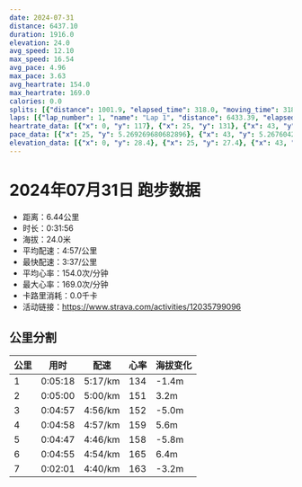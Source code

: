 ```yaml
---
date: 2024-07-31
distance: 6437.10
duration: 1916.0
elevation: 24.0
avg_speed: 12.10
max_speed: 16.54
avg_pace: 4.96
max_pace: 3.63
avg_heartrate: 154.0
max_heartrate: 169.0
calories: 0.0
splits: [{"distance": 1001.9, "elapsed_time": 318.0, "moving_time": 318.0, "average_speed": 3.15, "pace": 5.291015873015873, "average_heartrate": 134.38679245283018, "elevation_difference": -1.4, "split_number": 1}, {"distance": 998.4, "elapsed_time": 300.0, "moving_time": 300.0, "average_speed": 3.33, "pace": 5.005015015015014, "average_heartrate": 151.88, "elevation_difference": 3.2, "split_number": 2}, {"distance": 1000.8, "elapsed_time": 297.0, "moving_time": 297.0, "average_speed": 3.37, "pace": 4.94560830860534, "average_heartrate": 152.03703703703704, "elevation_difference": -5.0, "split_number": 3}, {"distance": 1001.9, "elapsed_time": 298.0, "moving_time": 298.0, "average_speed": 3.36, "pace": 4.960327380952381, "average_heartrate": 159.4391891891892, "elevation_difference": 5.6, "split_number": 4}, {"distance": 1000.2, "elapsed_time": 287.0, "moving_time": 287.0, "average_speed": 3.49, "pace": 4.775558739255014, "average_heartrate": 158.41811846689896, "elevation_difference": -5.8, "split_number": 5}, {"distance": 999.8, "elapsed_time": 295.0, "moving_time": 295.0, "average_speed": 3.39, "pace": 4.916430678466076, "average_heartrate": 165.47457627118644, "elevation_difference": 6.4, "split_number": 6}, {"distance": 430.4, "elapsed_time": 126.0, "moving_time": 121.0, "average_speed": 3.56, "pace": 4.681657303370786, "average_heartrate": 163.89256198347107, "elevation_difference": -3.2, "split_number": 7}]
laps: [{"lap_number": 1, "name": "Lap 1", "distance": 6433.39, "elapsed_time": 1921.0, "moving_time": 1921.0, "average_speed": 3.35, "pace": 4.975134328358209, "average_heartrate": 154.05, "max_heartrate": 169, "start_date": "2024-07-31 20:45:28+00:00", "elevation_difference": 24.0}]
heartrate_data: [{"x": 0, "y": 117}, {"x": 25, "y": 131}, {"x": 43, "y": 131}, {"x": 66, "y": 121}, {"x": 86, "y": 124}, {"x": 107, "y": 127}, {"x": 128, "y": 128}, {"x": 148, "y": 135}, {"x": 168, "y": 135}, {"x": 187, "y": 138}, {"x": 206, "y": 134}, {"x": 226, "y": 139}, {"x": 245, "y": 142}, {"x": 265, "y": 145}, {"x": 287, "y": 148}, {"x": 308, "y": 147}, {"x": 327, "y": 149}, {"x": 345, "y": 149}, {"x": 366, "y": 154}, {"x": 386, "y": 155}, {"x": 405, "y": 151}, {"x": 426, "y": 153}, {"x": 446, "y": 152}, {"x": 466, "y": 151}, {"x": 485, "y": 151}, {"x": 504, "y": 153}, {"x": 522, "y": 151}, {"x": 541, "y": 151}, {"x": 560, "y": 149}, {"x": 579, "y": 154}, {"x": 598, "y": 153}, {"x": 617, "y": 154}, {"x": 636, "y": 153}, {"x": 655, "y": 153}, {"x": 675, "y": 151}, {"x": 693, "y": 146}, {"x": 712, "y": 146}, {"x": 730, "y": 151}, {"x": 749, "y": 147}, {"x": 769, "y": 152}, {"x": 788, "y": 150}, {"x": 808, "y": 153}, {"x": 827, "y": 154}, {"x": 845, "y": 155}, {"x": 865, "y": 157}, {"x": 883, "y": 157}, {"x": 902, "y": 154}, {"x": 923, "y": 155}, {"x": 943, "y": 157}, {"x": 962, "y": 158}, {"x": 981, "y": 159}, {"x": 1002, "y": 158}, {"x": 1021, "y": 160}, {"x": 1040, "y": 162}, {"x": 1059, "y": 163}, {"x": 1079, "y": 165}, {"x": 1099, "y": 162}, {"x": 1118, "y": 162}, {"x": 1136, "y": 160}, {"x": 1154, "y": 158}, {"x": 1173, "y": 157}, {"x": 1192, "y": 156}, {"x": 1211, "y": 156}, {"x": 1230, "y": 156}, {"x": 1248, "y": 159}, {"x": 1268, "y": 158}, {"x": 1286, "y": 157}, {"x": 1305, "y": 157}, {"x": 1322, "y": 156}, {"x": 1341, "y": 157}, {"x": 1359, "y": 159}, {"x": 1379, "y": 160}, {"x": 1397, "y": 158}, {"x": 1416, "y": 158}, {"x": 1434, "y": 159}, {"x": 1453, "y": 160}, {"x": 1470, "y": 160}, {"x": 1488, "y": 162}, {"x": 1506, "y": 162}, {"x": 1526, "y": 165}, {"x": 1546, "y": 161}, {"x": 1567, "y": 162}, {"x": 1585, "y": 163}, {"x": 1605, "y": 165}, {"x": 1623, "y": 166}, {"x": 1642, "y": 166}, {"x": 1662, "y": 167}, {"x": 1680, "y": 168}, {"x": 1700, "y": 167}, {"x": 1719, "y": 168}, {"x": 1738, "y": 169}, {"x": 1756, "y": 168}, {"x": 1774, "y": 166}, {"x": 1791, "y": 164}, {"x": 1809, "y": 166}, {"x": 1827, "y": 163}, {"x": 1845, "y": 165}, {"x": 1863, "y": 164}, {"x": 1882, "y": 162}, {"x": 1900, "y": 163}]
pace_data: [{"x": 25, "y": 5.269269680682896}, {"x": 43, "y": 5.26760429835651}, {"x": 66, "y": 6.525724353954581}, {"x": 86, "y": 5.568559973270966}, {"x": 107, "y": 6.467481567714397}, {"x": 128, "y": 5.425358072916666}, {"x": 148, "y": 5.239453002200565}, {"x": 168, "y": 5.858242530755711}, {"x": 187, "y": 4.103077301821762}, {"x": 206, "y": 4.880439238653001}, {"x": 226, "y": 5.583484087102177}, {"x": 245, "y": 5.771018005540166}, {"x": 265, "y": 5.109350091968118}, {"x": 287, "y": 5.38678086619263}, {"x": 308, "y": 5.59660846205507}, {"x": 327, "y": 4.748347578347579}, {"x": 345, "y": 4.967719821162444}, {"x": 366, "y": 4.779667335818755}, {"x": 386, "y": 4.857679976683182}, {"x": 405, "y": 4.996013189448441}, {"x": 426, "y": 5.783032616238723}, {"x": 446, "y": 5.489690382081686}, {"x": 466, "y": 4.800316820276497}, {"x": 485, "y": 5.093734718826406}, {"x": 504, "y": 5.265939968404423}, {"x": 522, "y": 4.160434348477284}, {"x": 541, "y": 4.543811341330425}, {"x": 560, "y": 4.840749346500145}, {"x": 579, "y": 4.588849118942731}, {"x": 598, "y": 6.390605828220858}, {"x": 617, "y": 5.60413584398117}, {"x": 636, "y": 4.9280603193376695}, {"x": 655, "y": 5.115623081645181}, {"x": 675, "y": 5.729357167411481}, {"x": 693, "y": 5.524262512429566}, {"x": 712, "y": 4.857679976683182}, {"x": 730, "y": 4.571228743828853}, {"x": 749, "y": 4.591377410468319}, {"x": 769, "y": 5.7195264241592305}, {"x": 788, "y": 4.94560830860534}, {"x": 808, "y": 5.540791223404255}, {"x": 827, "y": 4.887595307917888}, {"x": 845, "y": 4.676402918069584}, {"x": 865, "y": 4.7415931721194875}, {"x": 883, "y": 5.430661453242098}, {"x": 902, "y": 5.038301088270859}, {"x": 923, "y": 5.62304318488529}, {"x": 943, "y": 5.0005100510051}, {"x": 962, "y": 4.524077090119435}, {"x": 981, "y": 4.664623565631122}, {"x": 1002, "y": 5.101530456075911}, {"x": 1021, "y": 4.39754617414248}, {"x": 1040, "y": 4.925147754137115}, {"x": 1059, "y": 5.109350091968118}, {"x": 1079, "y": 5.236160854539742}, {"x": 1099, "y": 4.775558739255014}, {"x": 1118, "y": 5.362516087516087}, {"x": 1136, "y": 4.873304093567251}, {"x": 1154, "y": 4.770091585575271}, {"x": 1173, "y": 5.139284613012642}, {"x": 1192, "y": 4.587586017065785}, {"x": 1211, "y": 4.933895796329188}, {"x": 1230, "y": 4.712100650268589}, {"x": 1248, "y": 4.9544292508917955}, {"x": 1268, "y": 4.321156339123671}, {"x": 1286, "y": 5.3453175112251445}, {"x": 1305, "y": 4.649009762900976}, {"x": 1322, "y": 4.1855097940733295}, {"x": 1341, "y": 4.955902468034493}, {"x": 1359, "y": 5.984452423698383}, {"x": 1379, "y": 5.231230382925298}, {"x": 1397, "y": 5.2859816048208055}, {"x": 1416, "y": 4.376759453781513}, {"x": 1434, "y": 4.713433257918552}, {"x": 1453, "y": 4.636077885952711}, {"x": 1470, "y": 4.732169222032936}, {"x": 1488, "y": 4.588849118942731}, {"x": 1506, "y": 4.9135318396226415}, {"x": 1526, "y": 5.839768745620182}, {"x": 1546, "y": 5.7971130434782605}, {"x": 1567, "y": 5.948144182726623}, {"x": 1585, "y": 4.6117044825677915}, {"x": 1605, "y": 4.7014668547249645}, {"x": 1623, "y": 4.941209605692261}, {"x": 1642, "y": 4.524077090119435}, {"x": 1662, "y": 4.381361724500525}, {"x": 1680, "y": 4.775558739255014}, {"x": 1700, "y": 4.961804108365585}, {"x": 1719, "y": 5.205090568394753}, {"x": 1738, "y": 4.812792376552122}, {"x": 1756, "y": 4.176071160110248}, {"x": 1774, "y": 4.437353567625133}, {"x": 1791, "y": 5.219761979329784}, {"x": 1809, "y": 5.360791251206175}, {"x": 1827, "y": 5.137700369913686}, {"x": 1845, "y": 4.429099123040127}, {"x": 1863, "y": 4.886162415713867}, {"x": 1882, "y": 4.587586017065785}, {"x": 1900, "y": 4.54133514986376}]
elevation_data: [{"x": 0, "y": 28.4}, {"x": 25, "y": 27.4}, {"x": 43, "y": 27.0}, {"x": 66, "y": 27.0}, {"x": 86, "y": 27.4}, {"x": 107, "y": 27.4}, {"x": 128, "y": 27.2}, {"x": 148, "y": 26.6}, {"x": 168, "y": 26.2}, {"x": 187, "y": 25.8}, {"x": 206, "y": 25.2}, {"x": 226, "y": 24.8}, {"x": 245, "y": 24.6}, {"x": 265, "y": 25.0}, {"x": 287, "y": 25.8}, {"x": 308, "y": 26.6}, {"x": 327, "y": 27.6}, {"x": 345, "y": 28.8}, {"x": 366, "y": 30.0}, {"x": 386, "y": 31.2}, {"x": 405, "y": 31.6}, {"x": 426, "y": 31.8}, {"x": 446, "y": 32.6}, {"x": 466, "y": 32.2}, {"x": 485, "y": 31.2}, {"x": 504, "y": 31.4}, {"x": 522, "y": 31.4}, {"x": 541, "y": 31.4}, {"x": 560, "y": 31.2}, {"x": 579, "y": 31.0}, {"x": 598, "y": 30.6}, {"x": 617, "y": 30.2}, {"x": 636, "y": 29.6}, {"x": 655, "y": 29.2}, {"x": 675, "y": 28.2}, {"x": 693, "y": 27.6}, {"x": 712, "y": 27.6}, {"x": 730, "y": 27.6}, {"x": 749, "y": 27.6}, {"x": 769, "y": 27.4}, {"x": 788, "y": 27.4}, {"x": 808, "y": 26.6}, {"x": 827, "y": 26.0}, {"x": 845, "y": 25.6}, {"x": 865, "y": 25.0}, {"x": 883, "y": 24.8}, {"x": 902, "y": 25.0}, {"x": 923, "y": 25.6}, {"x": 943, "y": 26.2}, {"x": 962, "y": 27.4}, {"x": 981, "y": 28.4}, {"x": 1002, "y": 29.8}, {"x": 1021, "y": 30.6}, {"x": 1040, "y": 31.2}, {"x": 1059, "y": 31.4}, {"x": 1079, "y": 32.4}, {"x": 1099, "y": 32.8}, {"x": 1118, "y": 32.0}, {"x": 1136, "y": 31.6}, {"x": 1154, "y": 31.4}, {"x": 1173, "y": 31.2}, {"x": 1192, "y": 31.0}, {"x": 1211, "y": 30.8}, {"x": 1230, "y": 30.6}, {"x": 1248, "y": 30.0}, {"x": 1268, "y": 29.0}, {"x": 1286, "y": 28.8}, {"x": 1305, "y": 28.8}, {"x": 1322, "y": 28.2}, {"x": 1341, "y": 27.6}, {"x": 1359, "y": 27.6}, {"x": 1379, "y": 27.8}, {"x": 1397, "y": 28.2}, {"x": 1416, "y": 28.0}, {"x": 1434, "y": 27.2}, {"x": 1453, "y": 26.6}, {"x": 1470, "y": 25.8}, {"x": 1488, "y": 25.2}, {"x": 1506, "y": 24.8}, {"x": 1526, "y": 24.6}, {"x": 1546, "y": 25.2}, {"x": 1567, "y": 26.0}, {"x": 1585, "y": 26.8}, {"x": 1605, "y": 27.8}, {"x": 1623, "y": 29.0}, {"x": 1642, "y": 30.0}, {"x": 1662, "y": 31.0}, {"x": 1680, "y": 31.4}, {"x": 1700, "y": 31.8}, {"x": 1719, "y": 32.4}, {"x": 1738, "y": 32.2}, {"x": 1756, "y": 31.8}, {"x": 1774, "y": 31.8}, {"x": 1791, "y": 31.4}, {"x": 1809, "y": 31.2}, {"x": 1827, "y": 31.2}, {"x": 1845, "y": 31.0}, {"x": 1863, "y": 31.0}, {"x": 1882, "y": 30.2}, {"x": 1900, "y": 29.2}]
---
```


# 2024年07月31日 跑步数据

- 距离：6.44公里
- 时长：0:31:56
- 海拔：24.0米
- 平均配速：4:57/公里
- 最快配速：3:37/公里
- 平均心率：154.0次/分钟
- 最大心率：169.0次/分钟
- 卡路里消耗：0.0千卡
- 活动链接：https://www.strava.com/activities/12035799096

## 公里分割

| 公里 | 用时 | 配速 | 心率 | 海拔变化 |
|------|------|------|------|------|
| 1 | 0:05:18 | 5:17/km | 134 | -1.4m |
| 2 | 0:05:00 | 5:00/km | 151 | 3.2m |
| 3 | 0:04:57 | 4:56/km | 152 | -5.0m |
| 4 | 0:04:58 | 4:57/km | 159 | 5.6m |
| 5 | 0:04:47 | 4:46/km | 158 | -5.8m |
| 6 | 0:04:55 | 4:54/km | 165 | 6.4m |
| 7 | 0:02:01 | 4:40/km | 163 | -3.2m |

